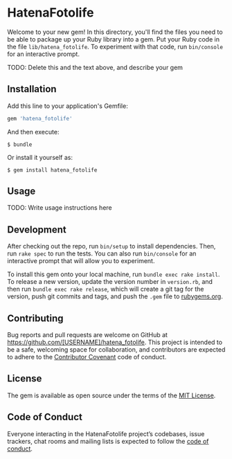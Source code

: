 # HatenaFotolife

Welcome to your new gem! In this directory, you'll find the files you need to be able to package up your Ruby library into a gem. Put your Ruby code in the file `lib/hatena_fotolife`. To experiment with that code, run `bin/console` for an interactive prompt.

TODO: Delete this and the text above, and describe your gem

## Installation

Add this line to your application's Gemfile:

```ruby
gem 'hatena_fotolife'
```

And then execute:

    $ bundle

Or install it yourself as:

    $ gem install hatena_fotolife

## Usage

TODO: Write usage instructions here

## Development

After checking out the repo, run `bin/setup` to install dependencies. Then, run `rake spec` to run the tests. You can also run `bin/console` for an interactive prompt that will allow you to experiment.

To install this gem onto your local machine, run `bundle exec rake install`. To release a new version, update the version number in `version.rb`, and then run `bundle exec rake release`, which will create a git tag for the version, push git commits and tags, and push the `.gem` file to [rubygems.org](https://rubygems.org).

## Contributing

Bug reports and pull requests are welcome on GitHub at https://github.com/[USERNAME]/hatena_fotolife. This project is intended to be a safe, welcoming space for collaboration, and contributors are expected to adhere to the [Contributor Covenant](http://contributor-covenant.org) code of conduct.

## License

The gem is available as open source under the terms of the [MIT License](https://opensource.org/licenses/MIT).

## Code of Conduct

Everyone interacting in the HatenaFotolife project’s codebases, issue trackers, chat rooms and mailing lists is expected to follow the [code of conduct](https://github.com/[USERNAME]/hatena_fotolife/blob/master/CODE_OF_CONDUCT.md).
